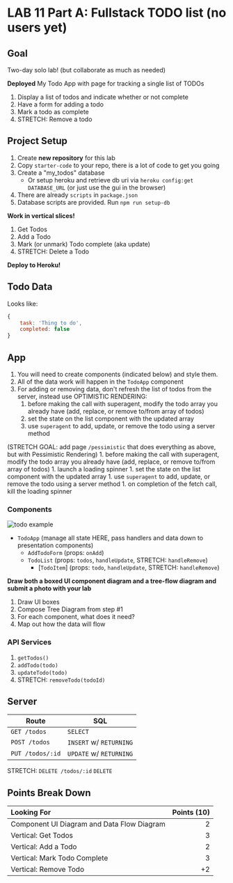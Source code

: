 LAB 11 Part A: Fullstack TODO list (no users yet)
===

## Goal

Two-day solo lab! (but collaborate as much as needed)

**Deployed** My Todo App with page for tracking a single list of TODOs

1. Display a list of todos and indicate whether or not complete
1. Have a form for adding a todo
1. Mark a todo as complete
1. STRETCH: Remove a todo

## Project Setup

1. Create **new repository** for this lab
1. Copy `starter-code` to your repo, there is a lot of code to get you going
1. Create a "my_todos" database
    - Or setup heroku and retrieve db uri via `heroku config:get DATABASE_URL` (or just use the gui in the browser)
1. There are already `scripts` in `package.json`
1. Database scripts are provided. Run `npm run setup-db`

**Work in vertical slices!**
1. Get Todos
1. Add a Todo
1. Mark (or unmark) Todo complete (aka update) 
1. STRETCH: Delete a Todo

**Deploy to Heroku!**

## Todo Data

Looks like:

```js
{
    task: 'Thing to do',
    completed: false
}
```

## App

1. You will need to create components (indicated below) and style them.
1. All of the data work will happen in the `TodoApp` component
1. For adding or removing data, don't refresh the list of todos from the server, instead use OPTIMISTIC RENDERING:
    1. before making the call with superagent, modify the todo array you already have (add, replace, or remove to/from array of todos)
    1. set the state on the list component with the updated array
    1. use `superagent` to add, update, or remove the todo using a server method

(STRETCH GOAL: add page `/pessimistic` that does everything as above, but with Pessimistic Rendering)
    1. before making the call with superagent, modify the todo array you already have (add, replace, or remove to/from array of todos)
    1. launch a loading spinner
    1. set the state on the list component with the updated array
    1. use `superagent` to add, update, or remove the todo using a server method
    1. on completion of the fetch call, kill the loading spinner


### Components

![todo example](todo.png)

- `TodoApp` (manage all state HERE, pass handlers and data down to presentation components)
    - `AddTodoForm` (props: `onAdd`)
    - `TodoList` (props: `todos`, `handleUpdate`, STRETCH: `handleRemove`)
        - [`TodoItem`] (props: `todo`, `handleUpdate`, STRETCH: `handleRemove`)
    
**Draw both a boxed UI component diagram and a tree-flow diagram and submit a photo with your lab**

1. Draw UI boxes
1. Compose Tree Diagram from step #1
1. For each component, what does it need?
1. Map out how the data will flow

### API Services

1. `getTodos()`
1. `addTodo(todo)`
1. `updateTodo(todo)`
1. STRETCH: `removeTodo(todoId)`

## Server 

Route | SQL
---|---
`GET /todos` | `SELECT`
`POST /todos` | `INSERT` w/ `RETURNING`
`PUT /todos/:id` | `UPDATE` w/ `RETURNING`
STRETCH: `DELETE /todos/:id` `DELETE`

## Points Break Down

Looking For | Points (10)
:--|--:
Component UI Diagram and Data Flow Diagram | 2
Vertical: Get Todos | 3
Vertical: Add a Todo | 2
Vertical: Mark Todo Complete | 3
Vertical: Remove Todo | +2
